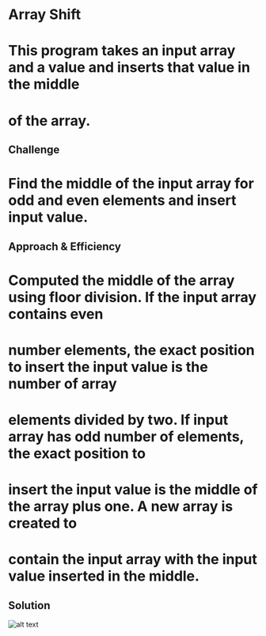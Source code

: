 # Array Shift
# This program takes an input array and a value and inserts that value in the middle 
# of the array.

## Challenge
# Find the middle of the input array for odd and even elements and insert input value.      

## Approach & Efficiency
# Computed the middle of the array using floor division.  If the input array contains even
# number elements, the exact position to insert the input value is the number of array
# elements divided by two.  If input array has odd number of elements, the exact position to 
# insert the input value is the middle of the array plus one.  A new array is created to
# contain the input array with the input value inserted in the middle.
 
## Solution
![alt text](http://array_shift.pdf)

<!-- Embedded whiteboard image -->